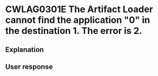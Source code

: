 # CWLAG0301E The Artifact Loader cannot find the application "0" in the destination 1. The error is 2.

## Explanation

## User response